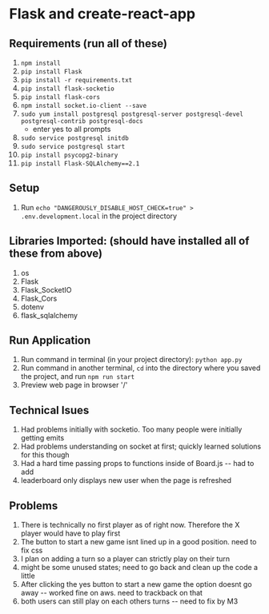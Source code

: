 # Flask and create-react-app

## Requirements (run all of these)
1. `npm install`
2. `pip install Flask`
3. `pip install -r requirements.txt`
4. `pip install flask-socketio`
5. `pip install flask-cors`
6. `npm install socket.io-client --save`
7. `sudo yum install postgresql postgresql-server postgresql-devel postgresql-contrib postgresql-docs`
    - enter yes to all prompts
8. `sudo service postgresql initdb`
9. `sudo service postgresql start`
10. `pip install psycopg2-binary`
11. `pip install Flask-SQLAlchemy==2.1`


## Setup
1. Run `echo "DANGEROUSLY_DISABLE_HOST_CHECK=true" > .env.development.local` in the project directory

## Libraries Imported: (should have installed all of these from above)
1. os
2. Flask
3. Flask_SocketIO
4. Flask_Cors
5. dotenv
6. flask_sqlalchemy

## Run Application
1. Run command in terminal (in your project directory): `python app.py`
2. Run command in another terminal, `cd` into the directory where you saved the project, and run `npm run start`
3. Preview web page in browser '/'

## Technical Isues
1. Had problems initially with socketio.  Too many people were initially getting emits
2. Had problems understanding on socket at first; quickly learned solutions for this though
3. Had a hard time passing props to functions inside of Board.js -- had to add 
4. leaderboard only displays new user when the page is refreshed

## Problems
1. There is technically no first player as of right now. Therefore the X player would have to play first
2. The button to start a new game isnt lined up in a good position.  need to fix css
3. I plan on adding a turn so a player can strictly play on their turn 
4. might be some unused states; need to go back and clean up the code a little
5. After clicking the yes button to start a new game the option doesnt go away -- worked fine on aws.  need to trackback on that
6. both users can still play on each others turns -- need to fix by M3

